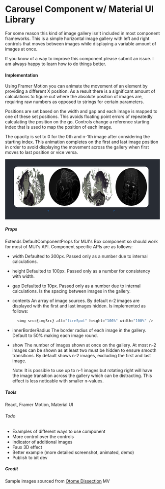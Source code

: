 # Carousel Component w/ Material UI Library

For some reason this kind of image gallery isn't included in most component frameworks. This is a simple horizontal image gallery with left and right controls that moves between images while displaying a variable amount of images at once.

If you know of a way to improve this component please submit an issue. I am always happy to learn how to do things better. 

#### Implementation
Using Framer Motion you can animate the movement of an element by providing a different X position. As a result there is a significant amount of calculations to figure out where the absolute position of images are, requiring raw numbers as opposed to strings for certain parameters. 

Positions are set based on the width and gap and each image is mapped to one of these set positions. This avoids floating point errors of repeatedly calculating the position on the go. Controls change a reference starting index that is used to map the position of each image. 

The opacity is set to 0 for the 0th and n-1th image after considering the starting index. This animation completes on the first and last image position in order to avoid displaying the movement across the gallery when first moves to last position or vice versa.  

![Screenshot of a gallery with four round images displayed horizontally](media/still-sample.png "Example screenshot")

##### Props
Extends DefaultComponentProps for MUI's Box component so should work for most of MUI's API. Component specific APIs are as follows:

* width
    Defaulted to 300px. Passed only as a number due to internal calculations.
* height 
    Defaulted to 100px. Passed only as a number for consistency with width.
* gap
    Defaulted to 10px. Passed only as a number due to internal calculations. Is the spacing between images in the gallery. 
* contents 
    An array of image sources. By default n-2 images are displayed with the first and last images hidden. Is implemented as follows: 
    ```ts
      <img src={imgSrc} alt="fireSpot" height="100%" width="100%" />
    ```
* innerBorderRadius 
    The border radius of each image in the gallery. Default to 50% making each image round.
* show
    The number of images shown at once on the gallery. At most n-2 images can be shown as at least two must be hidden to ensure smooth transitions. By default shows n-2 images, excluding the first and last image. 

    Note: It is possible to use up to n-1 images but rotating right will have the image transition across the gallery which can be distracting. This effect is less noticable with smaller n-values. 

##### Tools
React, Framer Motion, Material UI

###### Todo
* Examples of different ways to use component 
* More control over the controls
* Indicator of additional images
* Faux 3D effect
* Better example (more detailed screenshot, animated, demo)
* Publish to bit dev

##### Credit 
Sample images sourced from [Otome Dissection](https://www.youtube.com/watch?v=7zwCIz-Ohn4) MV